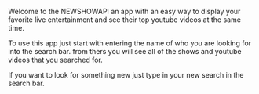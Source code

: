 Welcome to the NEWSHOWAPI an app with an easy way to display your favorite live entertainment and see their top youtube videos at the same time.

To use this app just start with entering the name of who you are looking for into the search bar.
from thers you will see all of the shows and youtube videos that you searched for.

If you want to look for something new just type in your new search in the search bar.